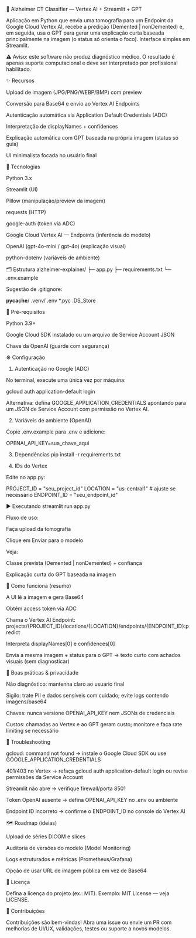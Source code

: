 🧠 Alzheimer CT Classifier — Vertex AI + Streamlit + GPT

Aplicação em Python que envia uma tomografia para um Endpoint da Google Cloud Vertex AI, recebe a predição (Demented | nonDemented) e, em seguida, usa o GPT para gerar uma explicação curta baseada principalmente na imagem (o status só orienta o foco). Interface simples em Streamlit.

⚠️ Aviso: este software não produz diagnóstico médico. O resultado é apenas suporte computacional e deve ser interpretado por profissional habilitado.

✨ Recursos

Upload de imagem (JPG/PNG/WEBP/BMP) com preview

Conversão para Base64 e envio ao Vertex AI Endpoints

Autenticação automática via Application Default Credentials (ADC)

Interpretação de displayNames + confidences

Explicação automática com GPT baseada na própria imagem (status só guia)

UI minimalista focada no usuário final

🧱 Tecnologias

Python 3.x

Streamlit (UI)

Pillow (manipulação/preview da imagem)

requests (HTTP)

google-auth (token via ADC)

Google Cloud Vertex AI — Endpoints (inferência do modelo)

OpenAI (gpt-4o-mini / gpt-4o) (explicação visual)

python-dotenv (variáveis de ambiente)

🗂️ Estrutura
alzheimer-explainer/
├─ app.py
├─ requirements.txt
└─ .env.example


Sugestão de .gitignore:

__pycache__/
.venv/
.env
*.pyc
.DS_Store

🔧 Pré-requisitos

Python 3.9+

Google Cloud SDK instalado ou um arquivo de Service Account JSON

Chave da OpenAI (guarde com segurança)

⚙️ Configuração
1) Autenticação no Google (ADC)

No terminal, execute uma única vez por máquina:

gcloud auth application-default login


Alternativa: defina GOOGLE_APPLICATION_CREDENTIALS apontando para um JSON de Service Account com permissão no Vertex AI.

2) Variáveis de ambiente (OpenAI)

Copie .env.example para .env e adicione:

OPENAI_API_KEY=sua_chave_aqui

3) Dependências
pip install -r requirements.txt

4) IDs do Vertex

Edite no app.py:

PROJECT_ID   = "seu_project_id"
LOCATION     = "us-central1"   # ajuste se necessário
ENDPOINT_ID  = "seu_endpoint_id"

▶️ Executando
streamlit run app.py


Fluxo de uso:

Faça upload da tomografia

Clique em Enviar para o modelo

Veja:

Classe prevista (Demented | nonDemented) + confiança

Explicação curta do GPT baseada na imagem

🔎 Como funciona (resumo)

A UI lê a imagem e gera Base64

Obtém access token via ADC

Chama o Vertex AI Endpoint:
projects/{PROJECT_ID}/locations/{LOCATION}/endpoints/{ENDPOINT_ID}:predict

Interpreta displayNames[0] e confidences[0]

Envia a mesma imagem + status para o GPT → texto curto com achados visuais (sem diagnosticar)

🔐 Boas práticas & privacidade

Não diagnóstico: mantenha claro ao usuário final

Sigilo: trate PII e dados sensíveis com cuidado; evite logs contendo imagens/base64

Chaves: nunca versione OPENAI_API_KEY nem JSONs de credenciais

Custos: chamadas ao Vertex e ao GPT geram custo; monitore e faça rate limiting se necessário

🧯 Troubleshooting

gcloud: command not found → instale o Google Cloud SDK ou use GOOGLE_APPLICATION_CREDENTIALS

401/403 no Vertex → refaça gcloud auth application-default login ou revise permissões da Service Account

Streamlit não abre → verifique firewall/porta 8501

Token OpenAI ausente → defina OPENAI_API_KEY no .env ou ambiente

Endpoint ID incorreto → confirme o ENDPOINT_ID no console do Vertex AI

🗺️ Roadmap (ideias)

Upload de séries DICOM e slices

Auditoria de versões do modelo (Model Monitoring)

Logs estruturados e métricas (Prometheus/Grafana)

Opção de usar URL de imagem pública em vez de Base64

📜 Licença

Defina a licença do projeto (ex.: MIT).
Exemplo: MIT License — veja LICENSE.

🤝 Contribuições

Contribuições são bem-vindas!
Abra uma issue ou envie um PR com melhorias de UI/UX, validações, testes ou suporte a novos modelos.
